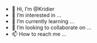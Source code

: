 - 👋 Hi, I’m @Kridier
- 👀 I’m interested in ...
- 🌱 I’m currently learning ...
- 💞️ I’m looking to collaborate on ...
- 📫 How to reach me ...

<!---
Kridier/Kridier is a ✨ special ✨ repository because its `README.md` (this file) appears on your GitHub profile.
You can click the Preview link to take a look at your changes.
--->
